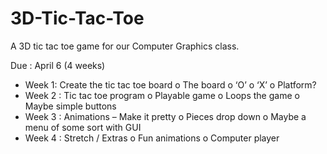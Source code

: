 # 3D-Tic-Tac-Toe
A 3D tic tac toe game for our Computer Graphics class.

Due : April 6 (4 weeks) 
-	Week 1: Create the tic tac toe board
    o	The board
    o	‘O’
    o	‘X’
    o	Platform?
-	Week 2 : Tic tac toe program
    o	Playable game
    o	Loops the game
    o	Maybe simple buttons
-	Week 3 : Animations – Make it pretty
    o	Pieces drop down
    o	Maybe a menu of some sort with GUI 
-	Week 4 : Stretch / Extras
    o	Fun animations
    o	Computer player
